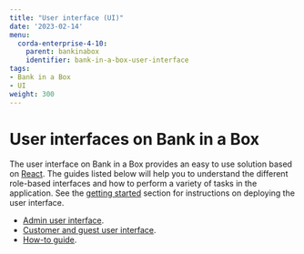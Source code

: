 ```yaml
---
title: "User interface (UI)"
date: '2023-02-14'
menu:
  corda-enterprise-4-10:
    parent: bankinabox
    identifier: bank-in-a-box-user-interface
tags:
- Bank in a Box
- UI
weight: 300
---
```


# User interfaces on Bank in a Box

The user interface on Bank in a Box provides an easy to use solution based on [React](https://reactjs.org/). The guides listed below will help you to understand the different role-based interfaces and how to perform a variety of tasks in the application. See the [getting started](../../../../en/apps/bankinabox/getting-started.html#deployment) section for instructions on deploying the user interface.

* [Admin user interface](../../../../en/apps/bankinabox/user-interface/admin-ui-guide.md).
* [Customer and guest user interface](../../../../en/apps/bankinabox/user-interface/customer-ui-guide.md).
* [How-to guide](../../../../en/apps/bankinabox/user-interface/how-to.md).

